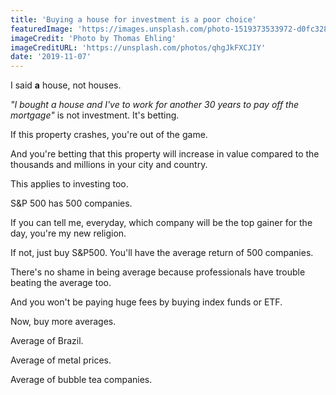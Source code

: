 ```yaml
---
title: 'Buying a house for investment is a poor choice'
featuredImage: 'https://images.unsplash.com/photo-1519373533972-d0fc32881b46?ixlib=rb-1.2.1&ixid=eyJhcHBfaWQiOjEyMDd9&auto=format&fit=crop&w=1489&q=80'
imageCredit: 'Photo by Thomas Ehling'
imageCreditURL: 'https://unsplash.com/photos/qhgJkFXCJIY'
date: '2019-11-07'
---
```


I said **a** house, not houses.

_"I bought a house and I've to work for another 30 years to pay off the mortgage"_ is not investment. It's betting.

If this property crashes, you're out of the game.

And you're betting that this property will increase in value compared to the thousands and millions in your city and country.

This applies to investing too.

S&P 500 has 500 companies.

If you can tell me, everyday, which company will be the top gainer for the day, you're my new religion.

If not, just buy S&P500. You'll have the average return of 500 companies.

There's no shame in being average because professionals have trouble beating the average too.

And you won't be paying huge fees by buying index funds or ETF.

Now, buy more averages.

Average of Brazil.

Average of metal prices.

Average of bubble tea companies.
